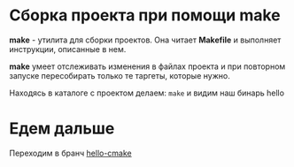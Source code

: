 # Сборка проекта при помощи make
**make** - утилита для сборки проектов. Она читает **Makefile** и выполняет инструкции, описанные в нем.

**make** умеет отслеживать изменения в файлах проекта и при повторном запуске пересобирать только те таргеты, которые нужно.

Находясь в каталоге с проектом делаем: ```make``` и видим наш бинарь hello

# Едем дальше
Переходим в бранч [hello-cmake](https://github.com/460s/meeting_backend/tree/hello-cmake)
